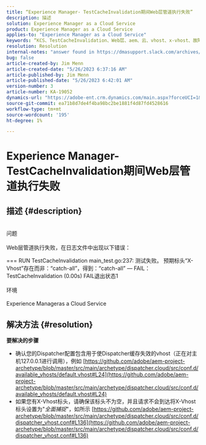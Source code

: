 ```yaml
---
title: “Experience Manager- TestCacheInvalidation期间Web层管道执行失败”
description: 描述
solution: Experience Manager as a Cloud Service
product: Experience Manager as a Cloud Service
applies-to: "Experience Manager as a Cloud Service"
keywords: “KCS、TestCacheInvalidation、Web层、aem、云、vhost、x-vhost、故障排除、Experience Manager、管道执行失败、失败”
resolution: Resolution
internal-notes: "answer found in https://dmasupport.slack.com/archives/C013SBSHPKK/p1645102872540889?thread_ts=1645102277.855389&cid=C013SBSHPKK"
bug: false
article-created-by: Jim Menn
article-created-date: "5/26/2023 6:37:16 AM"
article-published-by: Jim Menn
article-published-date: "5/26/2023 6:42:01 AM"
version-number: 3
article-number: KA-19052
dynamics-url: "https://adobe-ent.crm.dynamics.com/main.aspx?forceUCI=1&pagetype=entityrecord&etn=knowledgearticle&id=29aca2bb-8ffb-ed11-8849-6045bd0065b6"
source-git-commit: ea71b8d7de4f4ba98bc2be1881f4d87fd4528616
workflow-type: tm+mt
source-wordcount: '195'
ht-degree: 1%

---
```


# Experience Manager- TestCacheInvalidation期间Web层管道执行失败

## 描述 {#description}

<br>问题<br><br>
Web层管道执行失败，在日志文件中出现以下错误：

=== RUN TestCacheInvalidation main_test.go:237: 测试失败。 预期标头“X-Vhost”存在而非：“catch-all”，得到：“catch-all” — FAIL： TestCacheInvalidation (0.00s) FAIL退出状态1
<br><br>环境<br><br>
Experience Manageras a Cloud Service


## 解决方法 {#resolution}


<b>要解决的步骤</b>

- 确认您的Dispatcher配置包含用于使Dispatcher缓存失效的vhost（正在对主机127.0.0.1进行调用），例如 [https://github.com/adobe/aem-project-archetype/blob/master/src/main/archetype/dispatcher.cloud/src/conf.d/available_vhosts/default.vhost#L24](https://github.com/adobe/aem-project-archetype/blob/master/src/main/archetype/dispatcher.cloud/src/conf.d/available_vhosts/default.vhost#L24)
- 如果您有X-Vhost标头，请确保该标头不为空，并且请求不会到达将X-Vhost标头设置为&quot;*全面捕捉*&quot;，如所示 [https://github.com/adobe/aem-project-archetype/blob/master/src/main/archetype/dispatcher.cloud/src/conf.d/dispatcher_vhost.conf#L136](https://github.com/adobe/aem-project-archetype/blob/master/src/main/archetype/dispatcher.cloud/src/conf.d/dispatcher_vhost.conf#L136)

